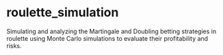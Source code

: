 # roulette_simulation
Simulating and analyzing the Martingale and Doubling betting strategies in roulette using Monte Carlo simulations to evaluate their profitability and risks.

